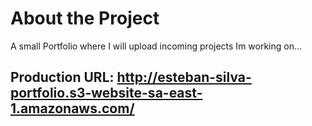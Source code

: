 # About the Project

A small Portfolio where I will upload incoming projects Im working on...

## Production URL: http://esteban-silva-portfolio.s3-website-sa-east-1.amazonaws.com/
